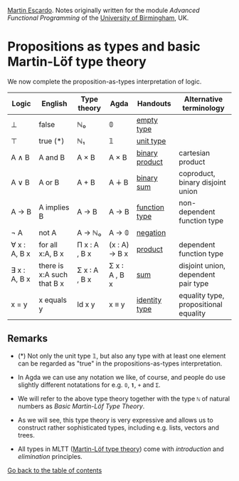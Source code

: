 
[Martin Escardo](Https://www.Cs.Bham.Ac.Uk/~mhe/).
Notes originally written for the module *Advanced Functional Programming* of the [University of Birmingham](https://www.birmingham.ac.uk/index.aspx), UK.


# Propositions as types and basic Martin-Löf type theory

We now complete the proposition-as-types interpretation of logic.

| Logic           | English                    | Type theory   | Agda          | Handouts                                            | Alternative terminology                    |
|-----------------|----------------------------|---------------|---------------|-----------------------------------------------------|--------------------------------------------|
| ⊥               | false                      | ℕ₀            | 𝟘             | [empty type](empty-type.lagda.md)                   |                                            |
| ⊤               | true (*)                   | ℕ₁            | 𝟙             | [unit type](unit-type.lagda.md)                     |                                            |
| A ∧ B           | A and B                    | A × B         | A × B         | [binary product](binary-products.lagda.md)          | cartesian product                          |
| A ∨ B           | A or B                     | A + B         | A ∔ B         | [binary sum](binary-sums.lagda.md)                  | coproduct, <br> binary disjoint union      |
| A → B           | A implies B                | A → B         | A → B         | [function type](products.lagda.md)                  | non-dependent function type                |
| ¬ A             | not A                      | A → ℕ₀        | A → 𝟘         | [negation](negation.lagda.md)                       |                                            |
| ∀ x : A, B x    | for all x:A, B x           | Π x : A , B x | (x : A) → B x | [product](products.lagda.md)                        | dependent function type                    |
| ∃ x : A, B x    | there is x:A such that B x | Σ x ꞉ A , B x | Σ x ꞉ A , B x | [sum](sums.lagda.md)                                | disjoint union, <br> dependent pair type   |
| x = y           | x equals y                 | Id x y        | x ≡ y         | [identity type](identity-type.lagda.md)             | equality type, <br> propositional equality |

## Remarks

 * (*) Not only the unit type 𝟙, but also any type with at least one element can be regarded as "true" in the propositions-as-types interpretation.

 * In Agda we can use any notation we like, of course, and people do use slightly different notatations for e.g. `𝟘`, `𝟏`, `+` and `Σ`.

 * We will refer to the above type theory together with the type `ℕ` of natural numbers as *Basic Martin-Löf Type Theory*.

 * As we will see, this type theory is very expressive and allows us to construct rather sophisticated types, including e.g. lists, vectors and trees.

 * All types in MLTT ([Martin-Löf type theory](http://archive-pml.github.io/martin-lof/pdfs/Bibliopolis-Book-1984.pdf)) come with *introduction* and *elimination* principles.

[Go back to the table of contents](https://martinescardo.github.io/HoTTEST-Summer-School/)
